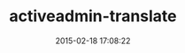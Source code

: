 ---
layout: post
title:  "activeadmin-translate"
repo:   "netzpirat/activeadmin-translate"
date:   2015-02-18 17:08:22
gemurl: https://github.com/netzpirat/activeadmin-translate
---